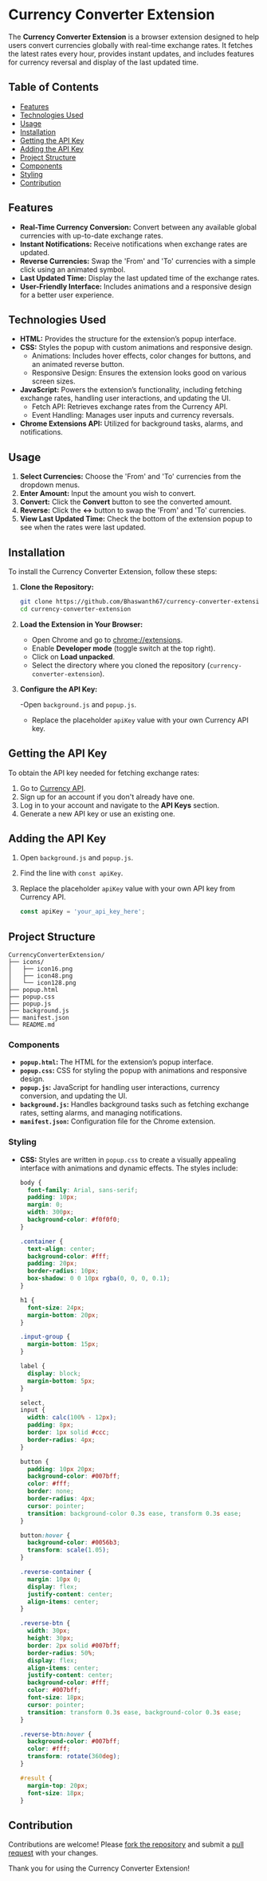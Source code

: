 
# Currency Converter Extension

The **Currency Converter Extension** is a browser extension designed to help users convert currencies globally with real-time exchange rates. It fetches the latest rates every hour, provides instant updates, and includes features for currency reversal and display of the last updated time.

## Table of Contents

- [Features](#features)
- [Technologies Used](#technologies-used)
- [Usage](#usage)
- [Installation](#installation)
- [Getting the API Key](#getting-the-api-key)
- [Adding the API Key](#adding-the-api-key)
- [Project Structure](#project-structure)
- [Components](#components)
- [Styling](#styling)
- [Contribution](#contribution)

## Features

- **Real-Time Currency Conversion:** Convert between any available global currencies with up-to-date exchange rates.
- **Instant Notifications:** Receive notifications when exchange rates are updated.
- **Reverse Currencies:** Swap the 'From' and 'To' currencies with a simple click using an animated symbol.
- **Last Updated Time:** Display the last updated time of the exchange rates.
- **User-Friendly Interface:** Includes animations and a responsive design for a better user experience.

## Technologies Used

- **HTML:** Provides the structure for the extension’s popup interface.
- **CSS:** Styles the popup with custom animations and responsive design.
  - Animations: Includes hover effects, color changes for buttons, and an animated reverse button.
  - Responsive Design: Ensures the extension looks good on various screen sizes.
- **JavaScript:** Powers the extension’s functionality, including fetching exchange rates, handling user interactions, and updating the UI.
  - Fetch API: Retrieves exchange rates from the Currency API.
  - Event Handling: Manages user inputs and currency reversals.
- **Chrome Extensions API:** Utilized for background tasks, alarms, and notifications.

## Usage

1. **Select Currencies:** Choose the 'From' and 'To' currencies from the dropdown menus.
2. **Enter Amount:** Input the amount you wish to convert.
3. **Convert:** Click the **Convert** button to see the converted amount.
4. **Reverse:** Click the **↔️** button to swap the 'From' and 'To' currencies.
5. **View Last Updated Time:** Check the bottom of the extension popup to see when the rates were last updated.

## Installation

To install the Currency Converter Extension, follow these steps:

1. **Clone the Repository:**

   ```bash
   git clone https://github.com/Bhaswanth67/currency-converter-extension.git
   cd currency-converter-extension
   ```

2. **Load the Extension in Your Browser:**

   - Open Chrome and go to [chrome://extensions](chrome://extensions).
   - Enable **Developer mode** (toggle switch at the top right).
   - Click on **Load unpacked**.
   - Select the directory where you cloned the repository (`currency-converter-extension`).

3. **Configure the API Key:**

   -Open `background.js` and `popup.js`.
   - Replace the placeholder `apiKey` value with your own Currency API key.

## Getting the API Key

To obtain the API key needed for fetching exchange rates:

1. Go to [Currency API](https://app.currencyapi.com/).
2. Sign up for an account if you don't already have one.
3. Log in to your account and navigate to the **API Keys** section.
4. Generate a new API key or use an existing one.

## Adding the API Key

1. Open `background.js` and `popup.js`.
2. Find the line with `const apiKey`.
3. Replace the placeholder `apiKey` value with your own API key from Currency API.

   ```javascript
   const apiKey = 'your_api_key_here';
   ```

## Project Structure

```
CurrencyConverterExtension/
├── icons/
│   ├── icon16.png
│   ├── icon48.png
│   └── icon128.png
├── popup.html
├── popup.css
├── popup.js
├── background.js
├── manifest.json
└── README.md
```

### Components

- **`popup.html`:** The HTML for the extension’s popup interface.
- **`popup.css`:** CSS for styling the popup with animations and responsive design.
- **`popup.js`:** JavaScript for handling user interactions, currency conversion, and updating the UI.
- **`background.js`:** Handles background tasks such as fetching exchange rates, setting alarms, and managing notifications.
- **`manifest.json`:** Configuration file for the Chrome extension.

### Styling

- **CSS:** Styles are written in `popup.css` to create a visually appealing interface with animations and dynamic effects. The styles include:

    ```css
    body {
      font-family: Arial, sans-serif;
      padding: 10px;
      margin: 0;
      width: 300px;
      background-color: #f0f0f0;
    }

    .container {
      text-align: center;
      background-color: #fff;
      padding: 20px;
      border-radius: 10px;
      box-shadow: 0 0 10px rgba(0, 0, 0, 0.1);
    }

    h1 {
      font-size: 24px;
      margin-bottom: 20px;
    }

    .input-group {
      margin-bottom: 15px;
    }

    label {
      display: block;
      margin-bottom: 5px;
    }

    select,
    input {
      width: calc(100% - 12px);
      padding: 8px;
      border: 1px solid #ccc;
      border-radius: 4px;
    }

    button {
      padding: 10px 20px;
      background-color: #007bff;
      color: #fff;
      border: none;
      border-radius: 4px;
      cursor: pointer;
      transition: background-color 0.3s ease, transform 0.3s ease;
    }

    button:hover {
      background-color: #0056b3;
      transform: scale(1.05);
    }

    .reverse-container {
      margin: 10px 0;
      display: flex;
      justify-content: center;
      align-items: center;
    }

    .reverse-btn {
      width: 30px;
      height: 30px;
      border: 2px solid #007bff;
      border-radius: 50%;
      display: flex;
      align-items: center;
      justify-content: center;
      background-color: #fff;
      color: #007bff;
      font-size: 18px;
      cursor: pointer;
      transition: transform 0.3s ease, background-color 0.3s ease;
    }

    .reverse-btn:hover {
      background-color: #007bff;
      color: #fff;
      transform: rotate(360deg);
    }

    #result {
      margin-top: 20px;
      font-size: 18px;
    }
    ```

## Contribution

Contributions are welcome! Please [fork the repository](https://github.com/your-username/currency-converter-extension/fork) and submit a [pull request](https://github.com/your-username/currency-converter-extension/pulls) with your changes.

Thank you for using the Currency Converter Extension!

